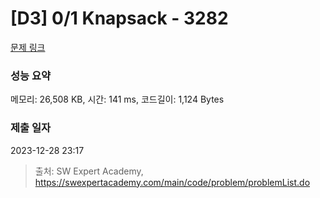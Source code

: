 # [D3] 0/1 Knapsack - 3282 

[문제 링크](https://swexpertacademy.com/main/code/problem/problemDetail.do?contestProbId=AWBJAVpqrzQDFAWr) 

### 성능 요약

메모리: 26,508 KB, 시간: 141 ms, 코드길이: 1,124 Bytes

### 제출 일자

2023-12-28 23:17



> 출처: SW Expert Academy, https://swexpertacademy.com/main/code/problem/problemList.do